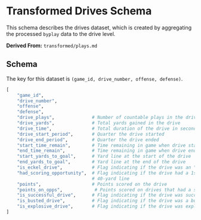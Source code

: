 # Transformed Drives Schema

This schema describes the drives dataset, which is created by aggregating the processed `byplay` data to the drive level.

**Derived From:** `transformed/plays.md`

## Schema

The key for this dataset is `(game_id, drive_number, offense, defense)`.

```python
[
    "game_id",
    "drive_number",
    "offense",
    "defense",
    "drive_plays",              # Number of countable plays in the drive
    "drive_yards",              # Total yards gained in the drive
    "drive_time",               # Total duration of the drive in seconds
    "drive_start_period",       # Quarter the drive started
    "drive_end_period",         # Quarter the drive ended
    "start_time_remain",        # Time remaining in game when drive started
    "end_time_remain",          # Time remaining in game when drive ended
    "start_yards_to_goal",      # Yard line at the start of the drive
    "end_yards_to_goal",        # Yard line at the end of the drive
    "is_eckel_drive",           # Flag indicating if the drive was an "Eckel" drive
    "had_scoring_opportunity",  # Flag indicating if the drive had a 1st down inside the opponent's
                                # 40-yard line
    "points",                   # Points scored on the drive
    "points_on_opps",            # Points scored on drives that had a scoring opportunity
    "is_successful_drive",      # Flag indicating if the drive was successful
    "is_busted_drive",          # Flag indicating if the drive was a bust
    "is_explosive_drive",       # Flag indicating if the drive was explosive
]
```

